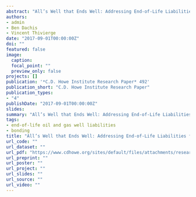 ```yaml
---
abstract: "All’s Well that Ends Well: Addressing End-of-Life Liabilities for Oil and Gas Wells"
authors:
- admin
- Ben Dachis
- Vincent Thivierge
date: "2017-09-01T00:00:00Z"
doi: ""
featured: false
image:
  caption:
  focal_point: ""
  preview_only: false
projects: []
publication: '*C.D. Howe Institute Research Paper* 492'
publication_short: "C.D. Howe Institute Research Paper"
publication_types:
- "4"
publishDate: "2017-09-01T00:00:00Z"
slides:
summary: "All’s Well that Ends Well: Addressing End-of-Life Liabilities for Oil and Gas Wells"
tags:
- end-of-life oil and gas well liabilities
- bonding
title: "All’s Well that Ends Well: Addressing End-of-Life Liabilities for Oil and Gas Wells"
url_code: ""
url_dataset: ""
url_pdf: "https://www.cdhowe.org/sites/default/files/attachments/research_papers/mixed/Commentary_%20492_0.pdf"
url_preprint: ""
url_poster: ""
url_project: ""
url_slides: ""
url_source: ""
url_video: ""
---
```



